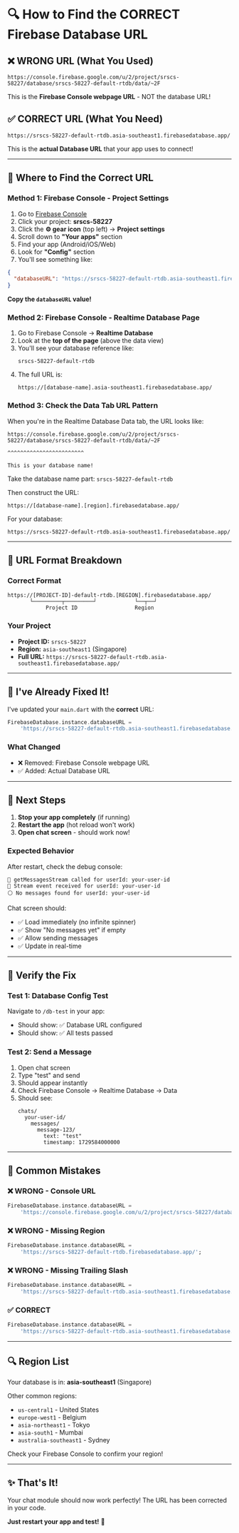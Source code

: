 # 🔍 How to Find the CORRECT Firebase Database URL

## ❌ WRONG URL (What You Used)

```
https://console.firebase.google.com/u/2/project/srscs-58227/database/srscs-58227-default-rtdb/data/~2F
```

This is the **Firebase Console webpage URL** - NOT the database URL!

## ✅ CORRECT URL (What You Need)

```
https://srscs-58227-default-rtdb.asia-southeast1.firebasedatabase.app/
```

This is the **actual Database URL** that your app uses to connect!

---

## 📍 Where to Find the Correct URL

### Method 1: Firebase Console - Project Settings

1. Go to [Firebase Console](https://console.firebase.google.com/)
2. Click your project: **srscs-58227**
3. Click the **⚙️ gear icon** (top left) → **Project settings**
4. Scroll down to **"Your apps"** section
5. Find your app (Android/iOS/Web)
6. Look for **"Config"** section
7. You'll see something like:

```json
{
  "databaseURL": "https://srscs-58227-default-rtdb.asia-southeast1.firebasedatabase.app"
}
```

**Copy the `databaseURL` value!**

### Method 2: Firebase Console - Realtime Database Page

1. Go to Firebase Console → **Realtime Database**
2. Look at the **top of the page** (above the data view)
3. You'll see your database reference like:
   ```
   srscs-58227-default-rtdb
   ```
4. The full URL is:
   ```
   https://[database-name].asia-southeast1.firebasedatabase.app/
   ```

### Method 3: Check the Data Tab URL Pattern

When you're in the Realtime Database Data tab, the URL looks like:

```
https://console.firebase.google.com/u/2/project/srscs-58227/database/srscs-58227-default-rtdb/data/~2F
                                                                        ^^^^^^^^^^^^^^^^^^^^^^^^
                                                                        This is your database name!
```

Take the database name part: `srscs-58227-default-rtdb`

Then construct the URL:

```
https://[database-name].[region].firebasedatabase.app/
```

For your database:

```
https://srscs-58227-default-rtdb.asia-southeast1.firebasedatabase.app/
```

---

## 🎯 URL Format Breakdown

### Correct Format

```
https://[PROJECT-ID]-default-rtdb.[REGION].firebasedatabase.app/
       └─────────┬─────────┘            └──┬──┘
            Project ID                  Region
```

### Your Project

- **Project ID:** `srscs-58227`
- **Region:** `asia-southeast1` (Singapore)
- **Full URL:** `https://srscs-58227-default-rtdb.asia-southeast1.firebasedatabase.app/`

---

## 🔧 I've Already Fixed It!

I've updated your `main.dart` with the **correct** URL:

```dart
FirebaseDatabase.instance.databaseURL =
    'https://srscs-58227-default-rtdb.asia-southeast1.firebasedatabase.app/';
```

### What Changed

- ❌ Removed: Firebase Console webpage URL
- ✅ Added: Actual Database URL

---

## 🚀 Next Steps

1. **Stop your app completely** (if running)
2. **Restart the app** (hot reload won't work)
3. **Open chat screen** - should work now!

### Expected Behavior

After restart, check the debug console:

```
🔵 getMessagesStream called for userId: your-user-id
🔵 Stream event received for userId: your-user-id
⚪ No messages found for userId: your-user-id
```

Chat screen should:

- ✅ Load immediately (no infinite spinner)
- ✅ Show "No messages yet" if empty
- ✅ Allow sending messages
- ✅ Update in real-time

---

## 🧪 Verify the Fix

### Test 1: Database Config Test

Navigate to `/db-test` in your app:

- Should show: ✅ Database URL configured
- Should show: ✅ All tests passed

### Test 2: Send a Message

1. Open chat screen
2. Type "test" and send
3. Should appear instantly
4. Check Firebase Console → Realtime Database → Data
5. Should see:
   ```
   chats/
     your-user-id/
       messages/
         message-123/
           text: "test"
           timestamp: 1729584000000
   ```

---

## 📝 Common Mistakes

### ❌ WRONG - Console URL

```dart
FirebaseDatabase.instance.databaseURL =
    'https://console.firebase.google.com/u/2/project/srscs-58227/database/...';
```

### ❌ WRONG - Missing Region

```dart
FirebaseDatabase.instance.databaseURL =
    'https://srscs-58227-default-rtdb.firebasedatabase.app/';
```

### ❌ WRONG - Missing Trailing Slash

```dart
FirebaseDatabase.instance.databaseURL =
    'https://srscs-58227-default-rtdb.asia-southeast1.firebasedatabase.app';
```

### ✅ CORRECT

```dart
FirebaseDatabase.instance.databaseURL =
    'https://srscs-58227-default-rtdb.asia-southeast1.firebasedatabase.app/';
```

---

## 🔍 Region List

Your database is in: **asia-southeast1** (Singapore)

Other common regions:

- `us-central1` - United States
- `europe-west1` - Belgium
- `asia-northeast1` - Tokyo
- `asia-south1` - Mumbai
- `australia-southeast1` - Sydney

Check your Firebase Console to confirm your region!

---

## ✨ That's It!

Your chat module should now work perfectly! The URL has been corrected in your code.

**Just restart your app and test!** 🚀
